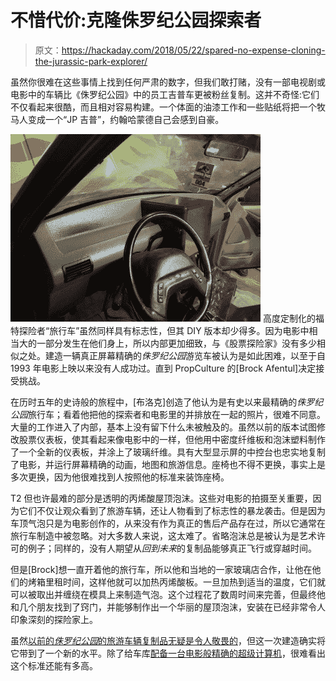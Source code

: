 # 不惜代价:克隆侏罗纪公园探索者

> 原文：<https://hackaday.com/2018/05/22/spared-no-expense-cloning-the-jurassic-park-explorer/>

虽然你很难在这些事情上找到任何严肃的数字，但我们敢打赌，没有一部电视剧或电影中的车辆比《侏罗纪公园》中的员工吉普车更被粉丝复制。这并不奇怪:它们不仅看起来很酷，而且相对容易构建。一个体面的油漆工作和一些贴纸将把一个牧马人变成一个“JP 吉普”，约翰哈蒙德自己会感到自豪。

[![](img/0db473065f7953d2edb60897ecf63495.png)](https://hackaday.com/wp-content/uploads/2018/05/jptour_detail1.jpg) 高度定制化的福特探险者“旅行车”虽然同样具有标志性，但其 DIY 版本却少得多。因为电影中相当大的一部分发生在他们身上，所以内部更加细致，与《股票探险家》没有多少相似之处。建造一辆真正屏幕精确的*侏罗纪公园*游览车被认为是如此困难，以至于自 1993 年电影上映以来没有人成功过。直到 PropCulture 的[Brock Afentul]决定接受挑战。

在历时五年的史诗般的旅程中，[布洛克]创造了他认为是有史以来最精确的*侏罗纪公园*旅行车；看着他把他的探索者和电影里的并排放在一起的照片，很难不同意。大量的工作进入了内部，基本上没有留下什么未被触及的。虽然以前的版本试图修改股票仪表板，使其看起来像电影中的一样，但他用中密度纤维板和泡沫塑料制作了一个全新的仪表板，并涂上了玻璃纤维。具有大型显示屏的中控台也忠实地复制了电影，并运行屏幕精确的动画，地图和旅游信息。座椅也不得不更换，事实上是多次更换，因为他很难找到人按照他的标准来装饰座椅。

T2 但也许最难的部分是透明的丙烯酸屋顶泡沫。这些对电影的拍摄至关重要，因为它们不仅让观众看到了旅游车辆，还让人物看到了标志性的暴龙袭击。但是因为车顶气泡只是为电影创作的，从来没有作为真正的售后产品存在过，所以它通常在旅行车制造中被忽略。对大多数人来说，这太难了。省略泡沫总是被认为是艺术许可的例子；同样的，没有人期望从*回到未来*的复制品能够真正飞行或穿越时间。

但是[Brock]想一直开着他的旅行车，所以他和当地的一家玻璃店合作，让他在他们的烤箱里租时间，这样他就可以加热丙烯酸板。一旦加热到适当的温度，它们就可以被取出并缠绕在模具上来制造气泡。这个过程花了数周时间来完善，但最终他和几个朋友找到了窍门，并能够制作出一个华丽的屋顶泡沫，安装在已经非常令人印象深刻的探险家上。

虽然[以前的*侏罗纪公园*的旅游车辆复制品无疑是令人敬畏的](https://hackaday.com/2016/01/28/ford-explorer-lives-again-as-a-jurassic-truck/)，但这一次建造确实将它带到了一个新的水平。除了给车库[配备一台电影般精确的超级计算机](https://hackaday.com/2011/06/12/rescuing-surplus-blinkenlights/)，很难看出这个标准还能有多高。